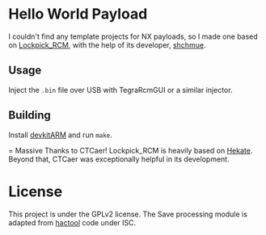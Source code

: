 # Hello World Payload

I couldn't find any template projects for NX payloads, so I made one based on [Lockpick_RCM](https://github.com/shchmue/Lockpick_RCM), with the help of its developer, [shchmue](https://github.com/shchmue).

## Usage
Inject the `.bin` file over USB with TegraRcmGUI or a similar injector.

## Building
Install [devkitARM](https://devkitpro.org/) and run `make`.

=
Massive Thanks to CTCaer!
Lockpick_RCM is heavily based on [Hekate](https://github.com/CTCaer/hekate). Beyond that, CTCaer was exceptionally helpful in its development.

License
=
This project is under the GPLv2 license. The Save processing module is adapted from [hactool](https://github.com/SciresM/hactool) code under ISC.